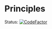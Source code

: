 # Principles

Status: [![CodeFactor](https://www.codefactor.io/repository/github/formaal/principles/badge)](https://www.codefactor.io/repository/github/formaal/principles)

